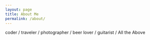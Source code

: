 ```yaml
---
layout: page
title: About Me
permalink: /about/
---
```


coder / traveler / photographer / beer lover / guitarist / All the Above
